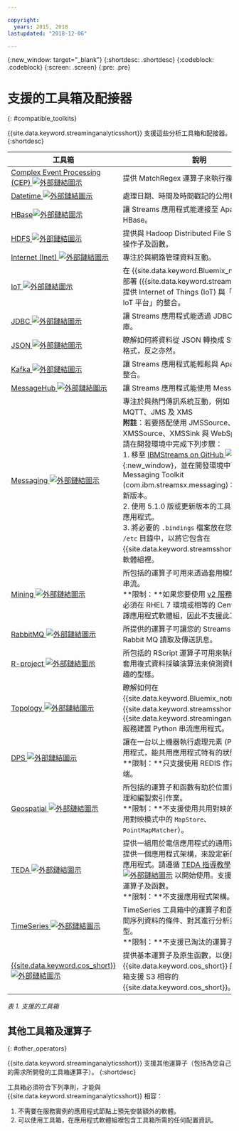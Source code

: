 ```yaml
---

copyright:
  years: 2015, 2018
lastupdated: "2018-12-06"

---
```


<!-- Attribute definitions -->
{:new_window: target="_blank"}
{:shortdesc: .shortdesc}
{:codeblock: .codeblock}
{:screen: .screen}
{:pre: .pre}

# 支援的工具箱及配接器
{: #compatible_toolkits}

{{site.data.keyword.streaminganalyticsshort}} 支援這些分析工具箱和配接器。
{:shortdesc}

|工具箱|說明|
| --------------------------------| --------------------------|
|[Complex Event Processing (CEP) ![外部鏈結圖示](../../icons/launch-glyph.svg "外部鏈結圖示")](https://ibm.co/2zOwODa)    |	提供 MatchRegex 運算子來執行複式事件處理。|
|[Datetime ![外部鏈結圖示](../../icons/launch-glyph.svg "外部鏈結圖示")](https://ibmstreams.github.io/streamsx.datetime/)	|	處理日期、時間及時間戳記的公用程式集。|
|[HBase![外部鏈結圖示](../../icons/launch-glyph.svg "外部鏈結圖示")](http://ibmstreams.github.io/streamsx.hbase/)        |讓 Streams 應用程式能連接至 Apache HBase。|
|[HDFS ![外部鏈結圖示](../../icons/launch-glyph.svg "外部鏈結圖示")](http://ibmstreams.github.io/streamsx.hdfs/)          |提供與 Hadoop Distributed File System 互動的操作子及函數。|
|[Internet (Inet) ![外部鏈結圖示](../../icons/launch-glyph.svg "外部鏈結圖示")](http://ibmstreams.github.io/streamsx.inet)|專注於與網路管理資料互動。|
|[IoT ![外部鏈結圖示](../../icons/launch-glyph.svg "外部鏈結圖示")](http://ibmstreams.github.io/streamsx.iot/)            |在 {{site.data.keyword.Bluemix_notm}} 或內部部署 ({{site.data.keyword.streamsshort}}) 中提供 Internet of Things (IoT) 與「IBM Watson IoT 平台」的整合。|
|[JDBC ![外部鏈結圖示](../../icons/launch-glyph.svg "外部鏈結圖示")](http://ibmstreams.github.io/streamsx.jdbc/)          |讓 Streams 應用程式能透過 JDBC 使用資料庫。|
|[JSON ![外部鏈結圖示](../../icons/launch-glyph.svg "外部鏈結圖示")](http://ibmstreams.github.io/streamsx.json/)          |瞭解如何將資料從 JSON 轉換成 Streams 值組格式，反之亦然。|
|[Kafka ![外部鏈結圖示](../../icons/launch-glyph.svg "外部鏈結圖示")](https://ibmstreams.github.io/streamsx.kafka/)       |讓 Streams 應用程式能輕鬆與 Apache Kafka 整合。|
|[MessageHub ![外部鏈結圖示](../../icons/launch-glyph.svg "外部鏈結圖示")](https://ibmstreams.github.io/streamsx.messagehub/) |讓 Streams 應用程式能使用 MessageHub。|
|[Messaging ![外部鏈結圖示](../../icons/launch-glyph.svg "外部鏈結圖示")](https://ibmstreams.github.io/streamsx.messaging/)   |  	專注於與熱門傳訊系統互動，例如 Kafka、MQTT、JMS 及 XMS	<br>**附註**：若要搭配使用 JMSSource、JMSSink、XMSSource、XMSSink 與 WebSphere MQ，請在開發環境中完成下列步驟：<br>1. 移至 [IBMStreams on GitHub ![外部鏈結圖示](../../icons/launch-glyph.svg "外部鏈結圖示")](https://github.com/IBMStreams){:new_window}，並在開發環境中下載 Messaging Toolkit (com.ibm.streamsx.messaging) 3.0.0 版或更新版本。<br>2. 使用 5.1.0 版或更新版本的工具箱來建置您的應用程式。<br>3. 將必要的 `.bindings` 檔案放在您應用程式的 `/etc` 目錄中，以將它包含在 {{site.data.keyword.streamsshort}} 應用程式軟體組裡。|
|[Mining ![外部鏈結圖示](../../icons/launch-glyph.svg "外部鏈結圖示")](https://ibm.co/2rj2lKw)              	   	            |所包括的運算子可用來透過套用模型來發掘資料串流。<br> **限制：**如果您要使用 [v2 服務方案](/docs/services/StreamingAnalytics/service_plans.html)，由於您必須在 RHEL 7 環境或相等的 CentOS 版本中編譯應用程式軟體組，因此不支援此工具箱。|
|[RabbitMQ ![外部鏈結圖示](../../icons/launch-glyph.svg "外部鏈結圖示")](https://ibmstreams.github.io/streamsx.rabbitmq/)     |所提供的運算子可讓您的 Streams 應用程式從 Rabbit MQ 讀取及傳送訊息。|
|[R-project ![外部鏈結圖示](../../icons/launch-glyph.svg "外部鏈結圖示")](https://ibm.co/2rj2lKw)          	   	              |所包括的 RScript 運算子可用來執行 R 指令，並套用複式資料採礦演算法來偵測資料串流中感興趣的型樣。|
|[Topology ![外部鏈結圖示](../../icons/launch-glyph.svg "外部鏈結圖示")](http://ibmstreams.github.io/streamsx.topology/)      |瞭解如何在 {{site.data.keyword.Bluemix_notm}} 平台及 {{site.data.keyword.streamsshort}} 上為 {{site.data.keyword.streaminganalyticsshort}} 服務建置 Python 串流應用程式。|
|[DPS ![外部鏈結圖示](../../icons/launch-glyph.svg "外部鏈結圖示")](http://ibmstreams.github.io/streamsx.dps/) |	 讓在一台以上機器執行處理元素 (PE) 的多個應用程式，能共用應用程式特有的狀態資訊。<br>**限制：**只支援使用 REDIS 作為資料庫後端。| 	 	 	
|[Geospatial ![外部鏈結圖示](../../icons/launch-glyph.svg "外部鏈結圖示")](https://ibm.co/2KWf6nd) 	     |	所包括的運算子和函數有助於位置資料的有效處理和編製索引作業。<br>**限制：**不支援使用共用對映的運算子（共用對映模式中的 `MapStore`、`PointMapMatcher`）。|
|[TEDA ![外部鏈結圖示](../../icons/launch-glyph.svg "外部鏈結圖示")](https://ibm.co/2FYeTRL)	   | 	提供一組用於電信應用程式的通用運算子，同時提供一個應用程式架構，來設定新的檔案對檔案應用程式。請遵循 [TEDA 指導教學 ![外部鏈結圖示](../../icons/launch-glyph.svg "外部鏈結圖示")](http://ibmstreams.github.io/streamsx.tutorial.teda/) 以開始使用。支援工具箱的所有運算子及函數。<br>**限制：**不支援應用程式架構。|
|[TimeSeries ![外部鏈結圖示](../../icons/launch-glyph.svg "外部鏈結圖示")](https://ibm.co/2FXzsgX)	 	  |TimeSeries 工具箱中的運算子和函數可設定時間序列資料的條件、對其進行分析並建立其模型。<br>**限制：**不支援已淘汰的運算子。|
| [{{site.data.keyword.cos_short}} ![外部鏈結圖示](../../icons/launch-glyph.svg "外部鏈結圖示")](https://bit.ly/2Ggp03T)	 	  |提供基本運算子及原生函數，以便讀寫 {{site.data.keyword.cos_short}} 的資料。工具箱支援 S3 相容的 {{site.data.keyword.cos_short}}。|

*表 1. 支援的工具箱*

## 其他工具箱及運算子
{: #other_operators}

{{site.data.keyword.streaminganalyticsshort}} 支援其他運算子（包括為您自己的需求所開發的工具箱運算子）。
{:shortdesc}

工具箱必須符合下列準則，才能與 {{site.data.keyword.streaminganalyticsshort}} 相容：

1. 不需要在服務實例的應用程式節點上預先安裝額外的軟體。
2. 可以使用工具箱，在應用程式軟體組裡包含工具箱所需的任何配置資訊。
